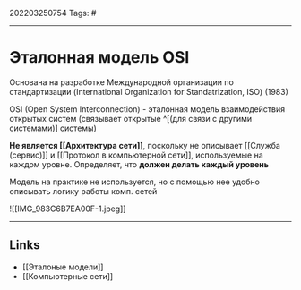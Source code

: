  202203250754
Tags: #

---

# Эталонная модель OSI
Основана на разработке Международной организации по стандартизации (International Organization for Standatrization, ISO) (1983)

OSI (Open System Interconnection) - эталонная модель взаимодействия открытых систем (связывает открытые ^[(для связи с другими системами)] системы)

**Не является [[Архитектура сети]]**, поскольку не описывает [[Cлужба (сервис)]] и [[Протокол в компьютерной сети]], используемые на каждом уровне. Определяет, что **должен делать каждый уровень**

Модель на практике не используется, но с помощью нее удобно описывать логику работы комп. сетей

![[IMG_983C6B7EA00F-1.jpeg]]


---
## Links
- [[Эталоные модели]]
- [[Компьютерные сети]]
